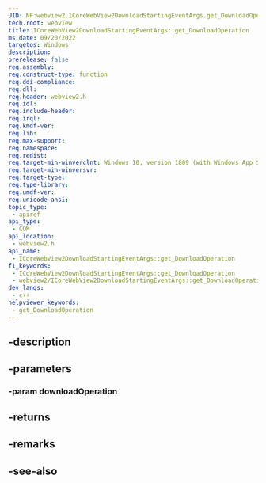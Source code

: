 ```yaml
---
UID: NF:webview2.ICoreWebView2DownloadStartingEventArgs.get_DownloadOperation
tech.root: webview
title: ICoreWebView2DownloadStartingEventArgs::get_DownloadOperation
ms.date: 09/20/2022
targetos: Windows
description: 
prerelease: false
req.assembly: 
req.construct-type: function
req.ddi-compliance: 
req.dll: 
req.header: webview2.h
req.idl: 
req.include-header: 
req.irql: 
req.kmdf-ver: 
req.lib: 
req.max-support: 
req.namespace: 
req.redist: 
req.target-min-winverclnt: Windows 10, version 1809 (with Windows App SDK 1.1 or later)
req.target-min-winversvr: 
req.target-type: 
req.type-library: 
req.umdf-ver: 
req.unicode-ansi: 
topic_type:
 - apiref
api_type:
 - COM
api_location:
 - webview2.h
api_name:
 - ICoreWebView2DownloadStartingEventArgs::get_DownloadOperation
f1_keywords:
 - ICoreWebView2DownloadStartingEventArgs::get_DownloadOperation
 - webview2/ICoreWebView2DownloadStartingEventArgs::get_DownloadOperation
dev_langs:
 - c++
helpviewer_keywords:
 - get_DownloadOperation
---
```


## -description

## -parameters

### -param downloadOperation

## -returns

## -remarks

## -see-also

